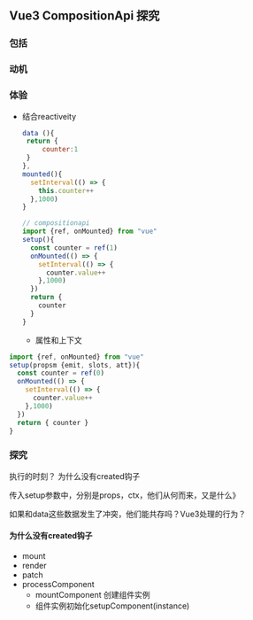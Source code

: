## Vue3 CompositionApi 探究

### 包括

### 动机

### 体验

- 结合reactiveity

   ```js
   data (){
   	return {
   		counter:1
   	}
   },
   mounted(){
     setInterval(() => {
       this.counter++
     },1000)
   }
   
   // compositionapi
   import {ref, onMounted} from "vue"
   setup(){
     const counter = ref(1)
     onMounted(() => {
       setInterval(() => {
         counter.value++
       },1000)
     })
     return {
       counter
     }
   }
   
   ```

  - 属性和上下文

```js
import {ref, onMounted} from "vue"
setup(propsm {emit, slots, att}){
  const counter = ref(0)
  onMounted(() => {
    setInterval(() => {
      counter.value++
    },1000)
  })
  return { counter }
}
```

### 探究

执行的时刻？ 为什么没有created钩子

传入setup参数中，分别是props，ctx，他们从何而来，又是什么》

如果和data这些数据发生了冲突，他们能共存吗？Vue3处理的行为？



#### 为什么没有created钩子

- mount
- render
- patch
- processComponent
  - mountComponent 创建组件实例
  - 组件实例初始化setupComponent(instance)